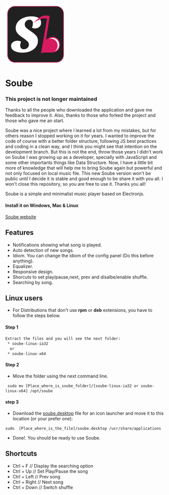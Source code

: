 ![Soube](app/assets/img/icon@1.8x.png)

# Soube

### This project is not longer maintained

Thanks to all the people who downloaded the application and gave me feedback to improve it. Also, thanks to those who forked the project and those who gave me an start.

Soube was a nice project where I learned a lot from my mistakes, but for others reason I stopped working on it for years. I wanted to improve the code of course with a better folder structure, following JS best practices and coding in a clean way, and I think you might see that intention on the development branch. But this is not the end, throw those years I didn't work on Soube I was growing up as a developer, specially with JavaScript and some other importants things like Data Structure. Now, I have a little bit more of knowledge that will help me to bring Soube again but powerful and not only focused on local music file. This new Soube version won't be public until I decide it is stable and good enough to be share it with you all. I won't close this repository, so you are free to use it. Thanks you all!

Soube is a simple and minimalist music player based on Electronjs.

#### Install it on Windows, Mac & Linux

[Soube website](http://soube.diegomolina.cl)

## Features
 * Notifications showing what song is played.
 * Auto detection of new songs.
 * Idiom. You can change the idiom of the config panel (Do this before anything).
 * Equalizer.
 * Responsive design.
 * Shorcuts to set play/pause,next, prev and disalbe/enable shuffle.
 * Searching by song.

## Linux users
 * For Distributions that don't use **rpm** or **deb** extensions, you have to follow the steps below.

#### Step 1

 ```
 Extract the files and you will see the next folder:
  * soube-linux-ia32
   or
  * soube-linux-x64
 ```

#### Step 2
 * Move the folder using the next command line.

 ```
  sudo mv [Place_where_is_soube_folder]/[soube-linux-ia32 or soube-linux-x64] /opt/soube
 ```

#### step 3 
 * Download the [soube.desktop](https://github.com/DracotMolver/Soube/blob/master/soube.desktop) file for an icon launcher and move it to this location (or your prefer one):

 ```
 sudo  [Place_where_is_the_file]/soube.desktop /usr/share/applications
 
 ```

 * Done!. You should be ready to use Soube.

## Shortcuts

 * Ctrl + F      // Display the searching option
 * Ctrl + Up     // Set Play/Pause the song
 * Ctrl + Left   // Prev song
 * Ctrl + Right  // Next song
 * Ctrl + Down   // Switch shuffle
